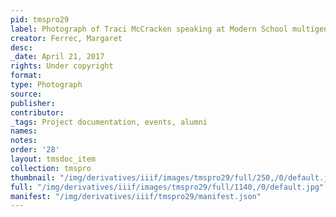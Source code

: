 ```yaml
---
pid: tmspro29
label: Photograph of Traci McCracken speaking at Modern School multigenerational reunion
creator: Ferrec, Margaret
desc:
_date: April 21, 2017
rights: Under copyright
format:
type: Photograph
source:
publisher:
contributor:
_tags: Project documentation, events, alumni
names:
notes:
order: '28'
layout: tmsdoc_item
collection: tmspro
thumbnail: "/img/derivatives/iiif/images/tmspro29/full/250,/0/default.jpg"
full: "/img/derivatives/iiif/images/tmspro29/full/1140,/0/default.jpg"
manifest: "/img/derivatives/iiif/tmspro29/manifest.json"
---
```

